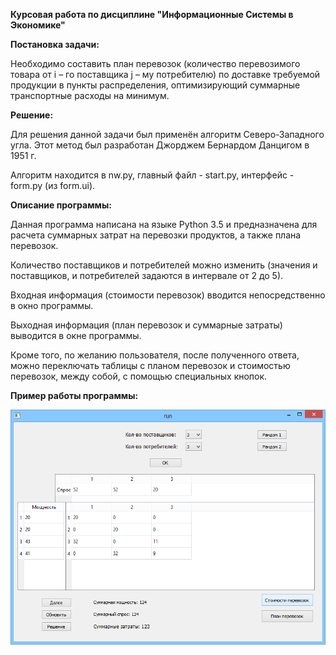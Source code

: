 <b> Курсовая работа по дисциплине "Информационные Системы в Экономике" </b>

<b> Постановка задачи: </b>

Необходимо составить план перевозок (количество перевозимого товара от i – го поставщика j – му потребителю) по доставке требуемой продукции в пункты распределения, оптимизирующий суммарные транспортные расходы на минимум.

<b> Решение: </b>

Для решения данной задачи был применён алгоритм Северо-Западного угла. Этот метод был разработан Джорджем Бернардом Данцигом в 1951 г.

Алгоритм находится в nw.py, главный файл - start.py, интерфейс - form.py (из form.ui).

<b> Описание программы: </b>

Данная программа написана на языке Python 3.5 и предназначена для расчета суммарных затрат на перевозки продуктов, а также плана перевозок. 

Количество поставщиков и потребителей можно изменить (значения и поставщиков, и потребителей задаются в интервале от 2 до 5).

Входная информация (стоимости перевозок) вводится непосредственно в окно программы. 

Выходная информация (план перевозок и суммарные затраты) выводится в окне программы.

Кроме того, по желанию пользователя, после полученного ответа, можно переключать таблицы с планом перевозок и стоимостью перевозок, между собой, с помощью специальных кнопок.

<b> Пример работы программы: </b>

![run](https://raw.githubusercontent.com/aksenof/vsuet-projects/master/northwest-method/run.png)
